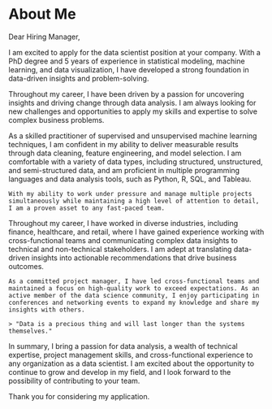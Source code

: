 # About Me
Dear Hiring Manager,

I am excited to apply for the data scientist position at your company. With a PhD degree and 5 years of experience in statistical modeling, machine learning, and data visualization, I have developed a strong foundation in data-driven insights and problem-solving.

Throughout my career, I have been driven by a passion for uncovering insights and driving change through data analysis. I am always looking for new challenges and opportunities to apply my skills and expertise to solve complex business problems.

As a skilled practitioner of supervised and unsupervised machine learning techniques, I am confident in my ability to deliver measurable results through data cleaning, feature engineering, and model selection. I am comfortable with a variety of data types, including structured, unstructured, and semi-structured data, and am proficient in multiple programming languages and data analysis tools, such as Python, R, SQL, and Tableau.

```{warning}
With my ability to work under pressure and manage multiple projects simultaneously while maintaining a high level of attention to detail, I am a proven asset to any fast-paced team.
```

Throughout my career, I have worked in diverse industries, including finance, healthcare, and retail, where I have gained experience working with cross-functional teams and communicating complex data insights to technical and non-technical stakeholders. I am adept at translating data-driven insights into actionable recommendations that drive business outcomes.

```{note}
As a committed project manager, I have led cross-functional teams and maintained a focus on high-quality work to exceed expectations. As an active member of the data science community, I enjoy participating in conferences and networking events to expand my knowledge and share my insights with others.
```

```{margin} Quote by Time Berners-Lee
> "Data is a precious thing and will last longer than the systems themselves."
```

In summary, I bring a passion for data analysis, a wealth of technical expertise, project management skills, and cross-functional experience to any organization as a data scientist. I am excited about the opportunity to continue to grow and develop in my field, and I look forward to the possibility of contributing to your team.

Thank you for considering my application.
